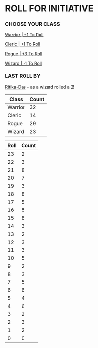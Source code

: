 # ROLL FOR INITIATIVE
### CHOOSE YOUR CLASS

[Warrior | +1 To Roll](https://github.com/benjaminsampica/benjaminsampica/issues/new?title=roll%7Cwarrior&body=Just+click+%27Submit+new+issue%27.)

[Cleric | +1 To Roll](https://github.com/benjaminsampica/benjaminsampica/issues/new?title=roll%7Ccleric&body=Just+click+%27Submit+new+issue%27.)

[Rogue | +3 To Roll](https://github.com/benjaminsampica/benjaminsampica/issues/new?title=roll%7Crogue&body=Just+click+%27Submit+new+issue%27.)

[Wizard | -1 To Roll](https://github.com/benjaminsampica/benjaminsampica/issues/new?title=roll%7Cwizard&body=Just+click+%27Submit+new+issue%27.)
### LAST ROLL BY
[Ritika-Das](https://www.github.com/Ritika-Das) - as a wizard rolled a 2!

|Class|Count|
|-|-|
|Warrior|32|
|Cleric|14|
|Rogue|29|
|Wizard|23|

|Roll|Count|
|-|-|
|23|2
|22|3
|21|8
|20|7
|19|3
|18|8
|17|5
|16|5
|15|8
|14|3
|13|2
|12|3
|11|3
|10|5
|9|2
|8|3
|7|5
|6|6
|5|4
|4|6
|3|2
|2|3
|1|2
|0|0
